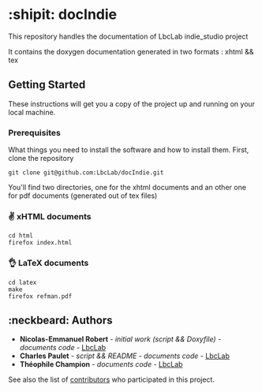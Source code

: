 # :shipit: docIndie

This repository handles the documentation of LbcLab indie_studio project

It contains the doxygen documentation generated in two formats : xhtml && tex

## Getting Started

These instructions will get you a copy of the project up and running on your local machine.

### Prerequisites

What things you need to install the software and how to install them. First, clone the repository

```
git clone git@github.com:LbcLab/docIndie.git
```

You'll find two directories, one for the xhtml documents and an other one for pdf documents (generated out of tex files)

### :v: xHTML documents

```
cd html
firefox index.html
```

### :ok_hand: LaTeX documents

```
cd latex
make
firefox refman.pdf
```
 
 ## :neckbeard: Authors

 + **Nicolas-Emmanuel Robert** - *initial work (script && Doxyfile) - documents code* - [LbcLab](https://lbclab.com/)
 + **Charles Paulet** - *script && README - documents code* - [LbcLab](https://lbclab.com/)
 + **Théophile Champion** - *documents code* - [LbcLab](https://lbclab.com/)
 
 See also the list of [contributors](https://github.com/LbcLab/docIndie/contributors) who participated in this project.
